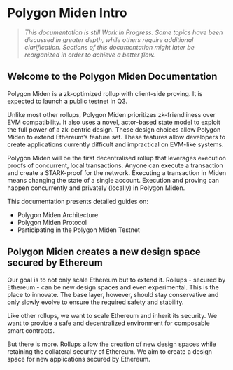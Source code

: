 # Polygon Miden Intro

> *This documentation is still Work In Progress. Some topics have been discussed in greater depth, while others require additional clarification. Sections of this documentation might later be reorganized in order to achieve a better flow.*

## Welcome to the Polygon Miden Documentation
Polygon Miden is a zk-optimized rollup with client-side proving. It is expected to launch a public testnet in Q3. 

Unlike most other rollups, Polygon Miden prioritizes zk-friendliness over EVM compatibility. It also uses a novel, actor-based state model to exploit the full power of a zk-centric design. These design choices allow Polygon Miden to extend Ethereum’s feature set. These features allow developers to create applications currently difficult and impractical on EVM-like systems. 

Polygon Miden will be the first decentralised rollup that leverages execution proofs of concurrent, local transactions. Anyone can execute a transaction and create a STARK-proof for the network. Executing a transaction in Miden means changing the state of a single account. Execution and proving can happen concurrently and privately (locally) in Polygon Miden.

This documentation presents detailed guides on:

- Polygon Miden Architecture
- Polygon Miden Protocol
- Participating in the Polygon Miden Testnet

## Polygon Miden creates a new design space secured by Ethereum
Our goal is to not only scale Ethereum but to extend it. Rollups - secured by Ethereum - can be new design spaces and even experimental. This is the place to innovate. The base layer, however, should stay conservative and only slowly evolve to ensure the required safety and stability. 

Like other rollups, we want to scale Ethereum and inherit its security. We want to provide a safe and decentralized environment for composable smart contracts. 

But there is more. Rollups allow the creation of new design spaces while retaining the collateral security of Ethereum. We aim to create a design space for new applications secured by Ethereum.
